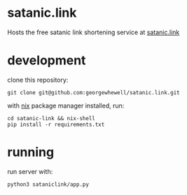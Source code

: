 # satanic.link

Hosts the free satanic link shortening service at [satanic.link](satanic.link)

# development

clone this repository:

    git clone git@github.com:georgewhewell/satanic.link.git
    
with [nix](https://nixos.org/nix/) package manager installed, run:

    cd satanic-link && nix-shell 
    pip install -r requirements.txt

# running

run server with:

    python3 sataniclink/app.py
    
